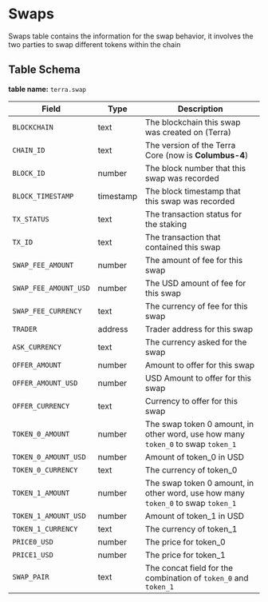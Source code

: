 # Swaps

Swaps table contains the information for the swap behavior, it involves the two parties to swap different tokens within the chain

## Table Schema

**table name:** `terra.swap`

| Field                 | Type      | Description                                                                      |
| --------------------- | --------- | -------------------------------------------------------------------------------- |
| `BLOCKCHAIN`          | text      | The blockchain this swap was created on (Terra)                                  |
| `CHAIN_ID`            | text      | The version of the Terra Core (now is **Columbus-4**)                            |
| `BLOCK_ID`            | number    | The block number that this swap was recorded                                     |
| `BLOCK_TIMESTAMP`     | timestamp | The block timestamp that this swap was recorded                                  |
| `TX_STATUS`           | text      | The transaction status for the staking                                           |
| `TX_ID`               | text      | The transaction that contained this swap                                         |
| `SWAP_FEE_AMOUNT`     | number    | The amount of fee for this swap                                                  |
| `SWAP_FEE_AMOUNT_USD` | number    | The USD amount of fee for this swap                                              |
| `SWAP_FEE_CURRENCY`   | text      | The currency of fee for this swap                                                |
| `TRADER`              | address   | Trader address for this swap                                                     |
| `ASK_CURRENCY`        | text      |  The currency asked for the swap                                                 |
| `OFFER_AMOUNT`        | number    | Amount to offer for this swap                                                    |
| `OFFER_AMOUNT_USD`    | number    | USD Amount to offer for this swap                                                |
| `OFFER_CURRENCY`      | text      | Currency to offer for this swap                                                  |
| `TOKEN_0_AMOUNT`      | number    | The swap token 0 amount, in other word, use how many `token_0` to swap `token_1` |
| `TOKEN_0_AMOUNT_USD`  | number    | Amount of token\_0 in USD                                                        |
| `TOKEN_0_CURRENCY`    | text      | The currency of token\_0                                                         |
| `TOKEN_1_AMOUNT`      | number    | The swap token 0 amount, in other word, use how many `token_0` to swap `token_1` |
| `TOKEN_1_AMOUNT_USD`  | number    | Amount of token\_1 in USD                                                        |
| `TOKEN_1_CURRENCY`    | text      | The currency of token\_1                                                         |
| `PRICE0_USD`          | number    | The price for token\_0                                                           |
| `PRICE1_USD`          | number    | The price for token\_1                                                           |
| `SWAP_PAIR`           | text      | The concat field for the combination of `token_0` and `token_1`                  |
